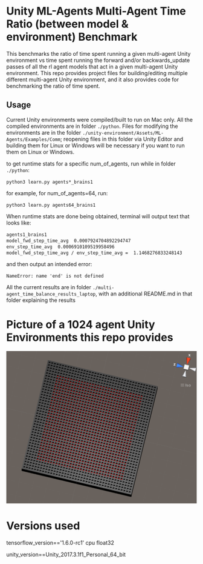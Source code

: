 # Unity ML-Agents Multi-Agent Time Ratio (between model & environment) Benchmark

This benchmarks the ratio of time spent running a given multi-agent Unity environment vs time spent running the forward and/or backwards_update passes of all the rl agent models that act in a given multi-agent Unity environment.
This repo provides project files for building/editing multiple different multi-agent Unity environment, and it also provides code for benchmarking the ratio of time spent. 

## Usage

Current Unity environments were compiled/built to run on Mac only.
All the compiled environments are in folder `./python`.
Files for modifying the environments are in the folder `./unity-environment/Assets/ML-Agents/Examples/Comm`; reopening files in this folder via Unity Editor and building them for Linux or Windows will be necessary if you want to run them on Linux or Windows.

to get runtime stats for a specific num_of_agents, run while in folder `./python`:
```
python3 learn.py agents*_brains1
```
for example, for num_of_agents=64, run:
```
python3 learn.py agents64_brains1
```

When runtime stats are done being obtained, terminal will output text that looks like:
```
agents1_brains1
model_fwd_step_time_avg  0.0007924704892294747
env_step_time_avg  0.0006910109519958496
model_fwd_step_time_avg / env_step_time_avg =  1.1468276833248143
```
and then output an intended error:
```
NameError: name 'end' is not defined
```

All the current results are in folder `./multi-agent_time_balance_results_laptop`, with an additional README.md in that folder explaining the results

# Picture of a 1024 agent Unity Environments this repo provides
![1024 agent Unity Environment](multi-agent_time_balance_results_laptop/1024_agents_with_cubicle_for_each.png)

# Versions used
tensorflow_version=='1.6.0-rc1' cpu float32

unity_version==Unity_2017.3.1f1_Personal_64_bit
